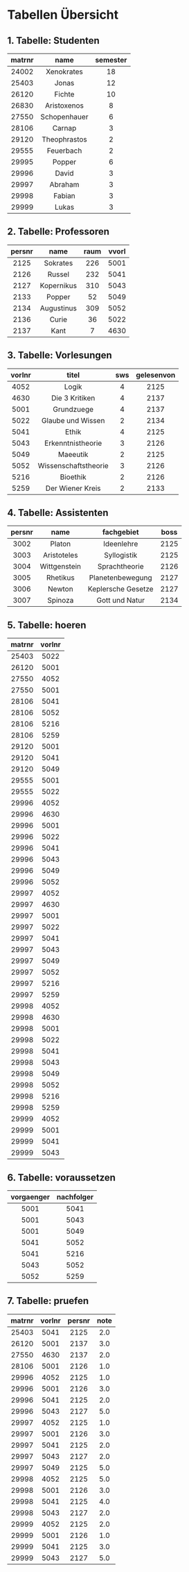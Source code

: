 # Tabellen Übersicht

## 1. Tabelle: Studenten

| **matrnr** | **name**     | **semester** |
|:----------:|:------------:|:------------:|
| 24002      | Xenokrates   | 18           |
| 25403      | Jonas        | 12           |
| 26120      | Fichte       | 10           |
| 26830      | Aristoxenos  | 8            |
| 27550      | Schopenhauer | 6            |
| 28106      | Carnap       | 3            |
| 29120      | Theophrastos | 2            |
| 29555      | Feuerbach    | 2            |
| 29995      | Popper       | 6            |
| 29996      | David        | 3            |
| 29997      | Abraham      | 3            |
| 29998      | Fabian       | 3            |
| 29999      | Lukas        | 3            |

## 2. Tabelle: Professoren

| **persnr** | **name**   | **raum** | **vvorl** |
|:----------:|:----------:|:--------:|:---------:|
| 2125       | Sokrates   | 226      | 5001      |
| 2126       | Russel     | 232      | 5041      |
| 2127       | Kopernikus | 310      | 5043      |
| 2133       | Popper     | 52       | 5049      |
| 2134       | Augustinus | 309      | 5052      |
| 2136       | Curie      | 36       | 5022      |
| 2137       | Kant       | 7        | 4630      |

## 3. Tabelle: Vorlesungen

| **vorlnr** | **titel**            | **sws** | **gelesenvon** |
|:----------:|:--------------------:|:-------:|:--------------:|
| 4052       | Logik                | 4       | 2125           |
| 4630       | Die 3 Kritiken       | 4       | 2137           |
| 5001       | Grundzuege           | 4       | 2137           |
| 5022       | Glaube und Wissen    | 2       | 2134           |
| 5041       | Ethik                | 4       | 2125           |
| 5043       | Erkenntnistheorie    | 3       | 2126           |
| 5049       | Maeeutik             | 2       | 2125           |
| 5052       | Wissenschaftstheorie | 3       | 2126           |
| 5216       | Bioethik             | 2       | 2126           |
| 5259       | Der Wiener Kreis     | 2       | 2133           |

## 4. Tabelle: Assistenten

| **persnr** | **name**     | **fachgebiet**     | **boss** |
|:----------:|:------------:|:------------------:|:--------:|
| 3002       | Platon       | Ideenlehre         | 2125     |
| 3003       | Aristoteles  | Syllogistik        | 2125     |
| 3004       | Wittgenstein | Sprachtheorie      | 2126     |
| 3005       | Rhetikus     | Planetenbewegung   | 2127     |
| 3006       | Newton       | Keplersche Gesetze | 2127     |
| 3007       | Spinoza      | Gott und Natur     | 2134     |

## 5. Tabelle: hoeren

| **matrnr** | **vorlnr** |
|:----------:|:----------:|
| 25403      | 5022       |
| 26120      | 5001       |
| 27550      | 4052       |
| 27550      | 5001       |
| 28106      | 5041       |
| 28106      | 5052       |
| 28106      | 5216       |
| 28106      | 5259       |
| 29120      | 5001       |
| 29120      | 5041       |
| 29120      | 5049       |
| 29555      | 5001       |
| 29555      | 5022       |
| 29996      | 4052       |
| 29996      | 4630       |
| 29996      | 5001       |
| 29996      | 5022       |
| 29996      | 5041       |
| 29996      | 5043       |
| 29996      | 5049       |
| 29996      | 5052       |
| 29997      | 4052       |
| 29997      | 4630       |
| 29997      | 5001       |
| 29997      | 5022       |
| 29997      | 5041       |
| 29997      | 5043       |
| 29997      | 5049       |
| 29997      | 5052       |
| 29997      | 5216       |
| 29997      | 5259       |
| 29998      | 4052       |
| 29998      | 4630       |
| 29998      | 5001       |
| 29998      | 5022       |
| 29998      | 5041       |
| 29998      | 5043       |
| 29998      | 5049       |
| 29998      | 5052       |
| 29998      | 5216       |
| 29998      | 5259       |
| 29999      | 4052       |
| 29999      | 5001       |
| 29999      | 5041       |
| 29999      | 5043       |

## 6. Tabelle: voraussetzen

| **vorgaenger** | **nachfolger** |
|:--------------:|:--------------:|
| 5001           | 5041           |
| 5001           | 5043           |
| 5001           | 5049           |
| 5041           | 5052           |
| 5041           | 5216           |
| 5043           | 5052           |
| 5052           | 5259           |

## 7. Tabelle: pruefen

| **matrnr** | **vorlnr** | **persnr** | **note** |
|:----------:|:----------:|:----------:|:--------:|
| 25403      | 5041       | 2125       | 2.0      |
| 26120      | 5001       | 2137       | 3.0      |
| 27550      | 4630       | 2137       | 2.0      |
| 28106      | 5001       | 2126       | 1.0      |
| 29996      | 4052       | 2125       | 1.0      |
| 29996      | 5001       | 2126       | 3.0      |
| 29996      | 5041       | 2125       | 2.0      |
| 29996      | 5043       | 2127       | 5.0      |
| 29997      | 4052       | 2125       | 1.0      |
| 29997      | 5001       | 2126       | 3.0      |
| 29997      | 5041       | 2125       | 2.0      |
| 29997      | 5043       | 2127       | 2.0      |
| 29997      | 5049       | 2125       | 5.0      |
| 29998      | 4052       | 2125       | 5.0      |
| 29998      | 5001       | 2126       | 3.0      |
| 29998      | 5041       | 2125       | 4.0      |
| 29998      | 5043       | 2127       | 2.0      |
| 29999      | 4052       | 2125       | 2.0      |
| 29999      | 5001       | 2126       | 1.0      |
| 29999      | 5041       | 2125       | 3.0      |
| 29999      | 5043       | 2127       | 5.0      |


